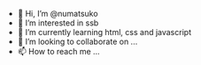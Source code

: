 - 👋 Hi, I’m @numatsuko
- 👀 I’m interested in ssb
- 🌱 I’m currently learning html, css and javascript
- 💞️ I’m looking to collaborate on ...
- 📫 How to reach me ...

<!---
numatsuko/numatsuko is a ✨ special ✨ repository because its `README.md` (this file) appears on your GitHub profile.
You can click the Preview link to take a look at your changes.
--->
